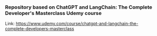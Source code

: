 ### Repository based on ChatGPT and LangChain: The Complete Developer's Masterclass Udemy course 

Link: https://www.udemy.com/course/chatgpt-and-langchain-the-complete-developers-masterclass
